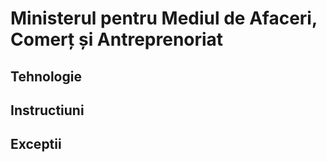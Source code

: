 # Ministerul pentru Mediul de Afaceri, Comerț și Antreprenoriat

## Tehnologie

## Instructiuni

## Exceptii